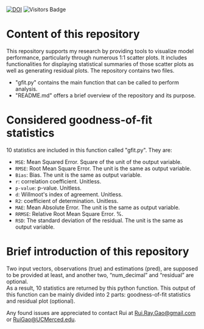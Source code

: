 [![DOI](https://zenodo.org/badge/290397319.svg)](https://doi.org/10.5281/zenodo.15871863)
![Visitors Badge](https://visitor-badge.laobi.icu/badge?page_id=RuiGao9.GoodnessOfFitModel)<br>

# Content of this repository
This repository supports my research by providing tools to visualize model performance, particularly through numerous 1:1 scatter plots. It includes functionalities for displaying statistical summaries of those scatter plots as well as generating residual plots. The repository contains two files.<br>
- "gfit.py" contains the main function that can be called to perform analysis.<br>
- "README.md" offers a brief overview of the repository and its purpose.<br>

# Considered goodness-of-fit statistics
10 statistics are included in this function called "gfit.py". They are:<br>
- `MSE`: Mean Squared Error. Square of the unit of the output variable.<br>
- `RMSE`: Root Mean Square Error. The unit is the same as output variable.<br>
- `Bias`: Bias. The unit is the same as output variable.<br>
- `r`: correlation coefficient. Unitless.<br>
- `p-value`: p-value. Unitless.<br>
- `d`: Willmoot\'s index of agreement. Unitless.<br>
- `R2`: coefficient of determination. Unitless.<br>
- `MAE`: Mean Absolute Error. The unit is the same as output variable.<br>
- `RRMSE`: Relative Root Mean Square Error. %.<br>
- `RSD`: The standard deviation of the residual. The unit is the same as output variable.<br>

# Brief introduction of this repository
Two input vectors, observations (true) and estimations (pred), are supposed to be provided at least, and another two, “num_decimal” and “residual” are optional.<br> 
As a result, 10 statistics are returned by this python function. This output of this function can be mainly divided into 2 parts: goodness-of-fit statistics and residual plot (optional).

Any found issues are appreciated to contact Rui at Rui.Ray.Gao@gmail.com or RuiGao@UCMerced.edu.
